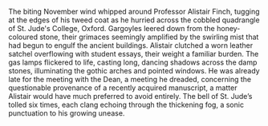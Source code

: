 The biting November wind whipped around Professor Alistair Finch, tugging at the edges of his tweed coat as he hurried across the cobbled quadrangle of St. Jude's College, Oxford.  Gargoyles leered down from the honey-coloured stone, their grimaces seemingly amplified by the swirling mist that had begun to engulf the ancient buildings.  Alistair clutched a worn leather satchel overflowing with student essays, their weight a familiar burden. The gas lamps flickered to life, casting long, dancing shadows across the damp stones, illuminating the gothic arches and pointed windows.  He was already late for the meeting with the Dean, a meeting he dreaded, concerning the questionable provenance of a recently acquired manuscript, a matter Alistair would have much preferred to avoid entirely.  The bell of St. Jude’s tolled six times, each clang echoing through the thickening fog, a sonic punctuation to his growing unease.

